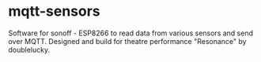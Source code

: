 # mqtt-sensors
Software for sonoff - ESP8266 to read data from various sensors and send over MQTT.
Designed and build for theatre performance "Resonance" by doublelucky.
